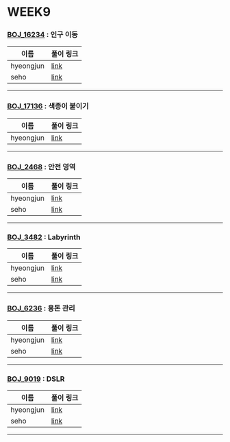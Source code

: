 # WEEK9

### [BOJ_16234](https://boj.kr/16234) : 인구 이동

|이름|풀이 링크|
|--|--|
|hyeongjun| [link](BOJ16234/hyeongjun.cpp)
|seho| [link](BOJ16234/seho.py)
---


### [BOJ_17136](https://boj.kr/17136) : 색종이 붙이기

|이름|풀이 링크|
|--|--|
|hyeongjun| [link](BOJ17136/hyeongjun.cpp)
---


### [BOJ_2468](https://boj.kr/2468) : 안전 영역

|이름|풀이 링크|
|--|--|
|hyeongjun| [link](BOJ2468/hyeongjun.cpp)
|seho| [link](BOJ2468/seho.java)
---


### [BOJ_3482](https://boj.kr/3482) : Labyrinth

|이름|풀이 링크|
|--|--|
|hyeongjun| [link](BOJ3482/hyeongjun.cpp)
|seho| [link](BOJ3482/seho.py)
---


### [BOJ_6236](https://boj.kr/6236) : 용돈 관리

|이름|풀이 링크|
|--|--|
|hyeongjun| [link](BOJ6236/hyeongjun.cpp)
|seho| [link](BOJ6236/seho.py)
---


### [BOJ_9019](https://boj.kr/9019) : DSLR

|이름|풀이 링크|
|--|--|
|hyeongjun| [link](BOJ9019/hyeongjun.cpp)
|seho| [link](BOJ9019/seho.py)
---
